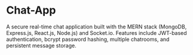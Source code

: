 # Chat-App
A secure real-time chat application built with the MERN stack (MongoDB, Express.js, React.js, Node.js) and Socket.io.  Features include JWT-based authentication, bcrypt password hashing, multiple chatrooms, and persistent message storage.
